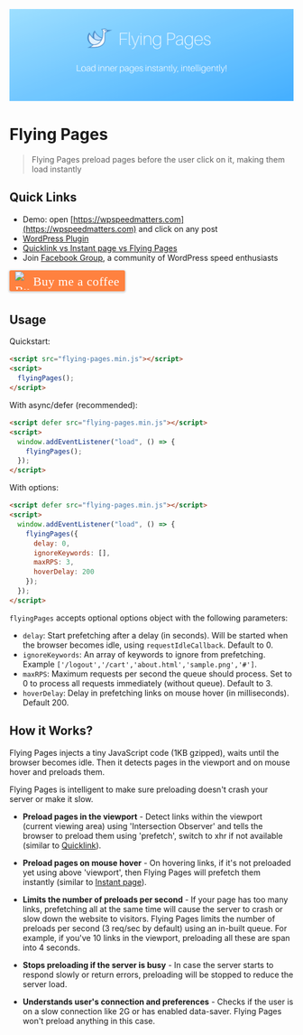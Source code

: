<p align="center">
  <img src="cover.png">
</p>

# Flying Pages

> Flying Pages preload pages before the user click on it, making them load instantly

## Quick Links

- Demo: open [https://wpspeedmatters.com](https://wpspeedmatters.com) and click on any post
- [WordPress Plugin](https://wordpress.org/plugins/flying-pages/)
- [Quicklink vs Instant page vs Flying Pages](https://wpspeedmatters.com/quicklink-vs-instant-page-vs-flying-pages/)
- Join [Facebook Group](https://www.facebook.com/groups/wpspeedmatters/), a community of WordPress speed enthusiasts

<style>.bmc-button img{width: 27px !important;margin-bottom: 1px !important;box-shadow: none !important;border: none !important;vertical-align: middle !important;}.bmc-button{line-height: 36px !important;height:37px !important;text-decoration: none !important;display:inline-flex !important;color:#FFFFFF !important;background-color:#FF813F !important;border-radius: 3px !important;border: 1px solid transparent !important;padding: 1px 9px !important;font-size: 22px !important;letter-spacing:0.6px !important;box-shadow: 0px 1px 2px rgba(190, 190, 190, 0.5) !important;-webkit-box-shadow: 0px 1px 2px 2px rgba(190, 190, 190, 0.5) !important;margin: 0 auto !important;font-family:'Cookie', cursive !important;-webkit-box-sizing: border-box !important;box-sizing: border-box !important;-o-transition: 0.3s all linear !important;-webkit-transition: 0.3s all linear !important;-moz-transition: 0.3s all linear !important;-ms-transition: 0.3s all linear !important;transition: 0.3s all linear !important;}.bmc-button:hover, .bmc-button:active, .bmc-button:focus {-webkit-box-shadow: 0px 1px 2px 2px rgba(190, 190, 190, 0.5) !important;text-decoration: none !important;box-shadow: 0px 1px 2px 2px rgba(190, 190, 190, 0.5) !important;opacity: 0.85 !important;color:#FFFFFF !important;}</style><link href="https://fonts.googleapis.com/css?family=Cookie" rel="stylesheet"><a class="bmc-button" target="_blank" href="https://www.buymeacoffee.com/gijovarghese"><img src="https://bmc-cdn.nyc3.digitaloceanspaces.com/BMC-button-images/BMC-btn-logo.svg" alt="Buy me a coffee"><span style="margin-left:5px">Buy me a coffee</span></a>

## Usage

Quickstart:

```html
<script src="flying-pages.min.js"></script>
<script>
  flyingPages();
</script>
```

With async/defer (recommended):

```html
<script defer src="flying-pages.min.js"></script>
<script>
  window.addEventListener("load", () => {
    flyingPages();
  });
</script>
```

With options:

```html
<script defer src="flying-pages.min.js"></script>
<script>
  window.addEventListener("load", () => {
    flyingPages({
      delay: 0,
      ignoreKeywords: [],
      maxRPS: 3,
      hoverDelay: 200
    });
  });
</script>
```

`flyingPages` accepts optional options object with the following parameters:

- `delay`: Start prefetching after a delay (in seconds). Will be started when the browser becomes idle, using `requestIdleCallback`. Default to 0.
- `ignoreKeywords`: An array of keywords to ignore from prefetching. Example `['/logout','/cart','about.html','sample.png','#']`.
- `maxRPS`: Maximum requests per second the queue should process. Set to 0 to process all requests immediately (without queue). Default to 3.
- `hoverDelay`: Delay in prefetching links on mouse hover (in milliseconds). Default 200.

## How it Works?

Flying Pages injects a tiny JavaScript code (1KB gzipped), waits until the browser becomes idle. Then it detects pages in the viewport and on mouse hover and preloads them.

Flying Pages is intelligent to make sure preloading doesn't crash your server or make it slow.

- **Preload pages in the viewport** - Detect links within the viewport (current viewing area) using 'Intersection Observer' and tells the browser to preload them using 'prefetch', switch to xhr if not available (similar to [Quicklink](https://github.com/GoogleChromeLabs/quicklink)).

- **Preload pages on mouse hover** - On hovering links, if it's not preloaded yet using above 'viewport', then Flying Pages will prefetch them instantly (similar to [Instant page](https://instant.page/)).

- **Limits the number of preloads per second** - If your page has too many links, prefetching all at the same time will cause the server to crash or slow down the website to visitors. Flying Pages limits the number of preloads per second (3 req/sec by default) using an in-built queue. For example, if you've 10 links in the viewport, preloading all these are span into 4 seconds.

- **Stops preloading if the server is busy** - In case the server starts to respond slowly or return errors, preloading will be stopped to reduce the server load.

- **Understands user's connection and preferences** - Checks if the user is on a slow connection like 2G or has enabled data-saver. Flying Pages won't preload anything in this case.
